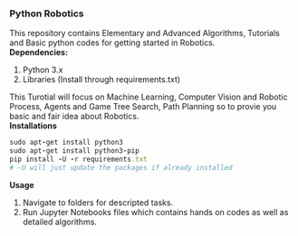 ### Python Robotics
This repository contains Elementary and Advanced Algorithms, Tutorials and Basic python codes for getting started in Robotics.<br>
**Dependencies:**
1. Python 3.x
2. Libraries (Install through requirements.txt)

This Turotial will focus on Machine Learning, Computer Vision and Robotic Process, Agents and Game Tree Search, Path Planning so to provie you basic and fair idea about Robotics.<br>
**Installations**
```ruby
sudo apt-get install python3
sudo apt-get install python3-pip
pip install -U -r requirements.txt
# -U will just update the packages if already installed
```

**Usage**
1. Navigate to folders for descripted tasks.
2. Run Jupyter Notebooks files which contains hands on codes as well as detailed algorithms.